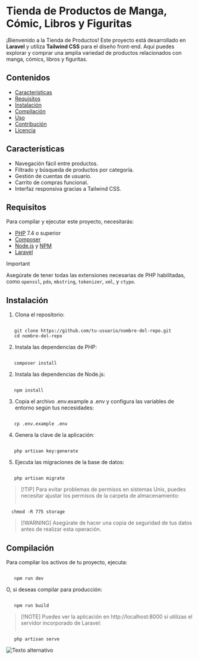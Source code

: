 # Tienda de Productos de Manga, Cómic, Libros y Figuritas

¡Bienvenido a la Tienda de Productos! Este proyecto está desarrollado en **Laravel** y utiliza **Tailwind CSS** para el diseño front-end. Aquí puedes explorar y comprar una amplia variedad de productos relacionados con manga, cómics, libros y figuritas.

## Contenidos

- [Características](#características)
- [Requisitos](#requisitos)
- [Instalación](#instalación)
- [Compilación](#compilación)
- [Uso](#uso)
- [Contribución](#contribución)
- [Licencia](#licencia)

## Características

- Navegación fácil entre productos.
- Filtrado y búsqueda de productos por categoría.
- Gestión de cuentas de usuario.
- Carrito de compras funcional.
- Interfaz responsiva gracias a Tailwind CSS.

## Requisitos

Para compilar y ejecutar este proyecto, necesitarás:

- [PHP](https://www.php.net/) 7.4 o superior
- [Composer](https://getcomposer.org/)
- [Node.js](https://nodejs.org/) y [NPM](https://www.npmjs.com/)
- [Laravel](https://laravel.com/docs)

>[!IMPORTANT]
> Asegúrate de tener todas las extensiones necesarias de PHP habilitadas, como `openssl`, `pdo`, `mbstring`, `tokenizer`, `xml`, y `ctype`.

## Instalación
1. Clona el repositorio:
> ```bash
       git clone https://github.com/tu-usuario/nombre-del-repo.git
       cd nombre-del-repo
2. Instala las dependencias de PHP:
> ```bash
       composer install
2. Instala las dependencias de Node.js:
>   ```bash
       npm install
3. Copia el archivo .env.example a .env y configura las variables de entorno según tus necesidades:
>    ```bash
       cp .env.example .env
4. Genera la clave de la aplicación:
>  ```bash
       php artisan key:generate
5. Ejecuta las migraciones de la base de datos:
>   ```bash
       php artisan migrate
       
       
>[!TIP] Para evitar problemas de permisos en sistemas Unix, puedes necesitar ajustar los permisos de la carpeta de almacenamiento:
> ```bash
      chmod -R 775 storage

      
>[!WARNING] Asegúrate de hacer una copia de seguridad de tus datos antes de realizar esta operación.



## Compilación
Para compilar los activos de tu proyecto, ejecuta:
>   ```bash
       npm run dev
O, si deseas compilar para producción:
>   ```bash
       npm run build

       
>[!NOTE] Puedes ver la aplicación en http://localhost:8000 si utilizas el servidor incorporado de Laravel:
>   ```bash
       php artisan serve



![Texto alternativo](https://github.com/WindyD2021/ejercitacion2/blob/main/Screenshot%202024-10-14%20at%2010-14-06%20Tienda%20Panini%20Argentina.png)
